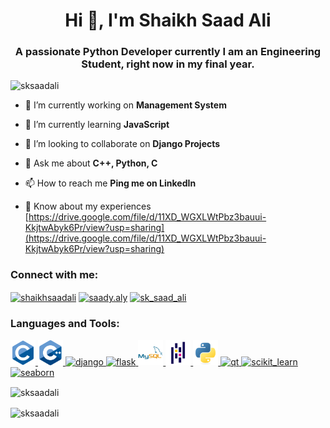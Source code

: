 <h1 align="center">Hi 👋, I'm Shaikh Saad Ali</h1>
<h3 align="center">A passionate Python Developer currently I am an Engineering Student, right now in my final year.</h3>

<p align="left"> <img src="https://komarev.com/ghpvc/?username=sksaadali&label=Profile%20views&color=0e75b6&style=flat-square" alt="sksaadali" /> </p>

- 🔭 I’m currently working on **Management System**

- 🌱 I’m currently learning **JavaScript**

- 👯 I’m looking to collaborate on **Django Projects**

- 💬 Ask me about **C++, Python, C**

- 📫 How to reach me **Ping me on LinkedIn**

- 📄 Know about my experiences [https://drive.google.com/file/d/11XD_WGXLWtPbz3bauui-KkjtwAbyk6Pr/view?usp=sharing](https://drive.google.com/file/d/11XD_WGXLWtPbz3bauui-KkjtwAbyk6Pr/view?usp=sharing)

<h3 align="left">Connect with me:</h3>
<p align="left">
<a href="https://kaggle.com/shaikhsaadali" target="blank"><img align="center" src="https://raw.githubusercontent.com/rahuldkjain/github-profile-readme-generator/master/src/images/icons/Social/kaggle.svg" alt="shaikhsaadali" height="30" width="40" /></a>
<a href="https://instagram.com/saady.aly" target="blank"><img align="center" src="https://raw.githubusercontent.com/rahuldkjain/github-profile-readme-generator/master/src/images/icons/Social/instagram.svg" alt="saady.aly" height="30" width="40" /></a>
<a href="https://www.leetcode.com/sk_saad_ali" target="blank"><img align="center" src="https://raw.githubusercontent.com/rahuldkjain/github-profile-readme-generator/master/src/images/icons/Social/leet-code.svg" alt="sk_saad_ali" height="30" width="40" /></a>
</p>

<h3 align="left">Languages and Tools:</h3>
<p align="left"> <a href="https://www.cprogramming.com/" target="_blank" rel="noreferrer"> <img src="https://raw.githubusercontent.com/devicons/devicon/master/icons/c/c-original.svg" alt="c" width="40" height="40"/> </a> <a href="https://www.w3schools.com/cpp/" target="_blank" rel="noreferrer"> <img src="https://raw.githubusercontent.com/devicons/devicon/master/icons/cplusplus/cplusplus-original.svg" alt="cplusplus" width="40" height="40"/> </a> <a href="https://www.djangoproject.com/" target="_blank" rel="noreferrer"> <img src="https://cdn.worldvectorlogo.com/logos/django.svg" alt="django" width="40" height="40"/> </a> <a href="https://flask.palletsprojects.com/" target="_blank" rel="noreferrer"> <img src="https://www.vectorlogo.zone/logos/pocoo_flask/pocoo_flask-icon.svg" alt="flask" width="40" height="40"/> </a> <a href="https://www.mysql.com/" target="_blank" rel="noreferrer"> <img src="https://raw.githubusercontent.com/devicons/devicon/master/icons/mysql/mysql-original-wordmark.svg" alt="mysql" width="40" height="40"/> </a> <a href="https://pandas.pydata.org/" target="_blank" rel="noreferrer"> <img src="https://raw.githubusercontent.com/devicons/devicon/2ae2a900d2f041da66e950e4d48052658d850630/icons/pandas/pandas-original.svg" alt="pandas" width="40" height="40"/> </a> <a href="https://www.python.org" target="_blank" rel="noreferrer"> <img src="https://raw.githubusercontent.com/devicons/devicon/master/icons/python/python-original.svg" alt="python" width="40" height="40"/> </a> <a href="https://www.qt.io/" target="_blank" rel="noreferrer"> <img src="https://upload.wikimedia.org/wikipedia/commons/0/0b/Qt_logo_2016.svg" alt="qt" width="40" height="40"/> </a> <a href="https://scikit-learn.org/" target="_blank" rel="noreferrer"> <img src="https://upload.wikimedia.org/wikipedia/commons/0/05/Scikit_learn_logo_small.svg" alt="scikit_learn" width="40" height="40"/> </a> <a href="https://seaborn.pydata.org/" target="_blank" rel="noreferrer"> <img src="https://seaborn.pydata.org/_images/logo-mark-lightbg.svg" alt="seaborn" width="40" height="40"/> </a> </p>

<p><img align="center" src="https://github-readme-stats.vercel.app/api/top-langs?username=sksaadali&show_icons=true&locale=en&layout=compact" alt="sksaadali" /></p>

<p><img align="center" src="https://github-readme-streak-stats.herokuapp.com/?user=sksaadali&" alt="sksaadali" /></p>
